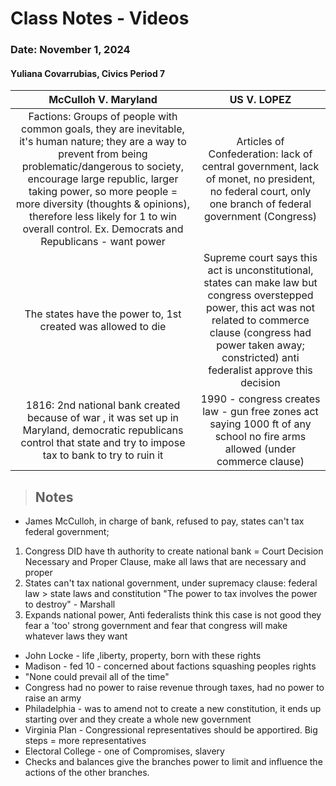 # **Class Notes - Videos**
### Date: November 1, 2024
#### Yuliana Covarrubias, Civics Period 7
| McCulloh V. Maryland | US V. LOPEZ | 
| :---:      | :---: |
Factions: Groups of people with common goals, they are inevitable, it's human nature; they are a way to prevent from being problematic/dangerous to society, encourage large republic, larger taking power, so more people = more diversity (thoughts & opinions), therefore less likely for 1 to win overall control. Ex. Democrats and Republicans - want power | Articles of Confederation: lack of central government, lack of monet, no president, no federal court, only one branch of federal government (Congress)
The states have the power to, 1st created was allowed to die | Supreme court says this act is unconstitutional, states can make law but congress overstepped power, this act was not related to commerce clause (congress had power taken away; constricted) anti federalist approve this decision
1816: 2nd national bank created because of war , it was set up in Maryland, democratic republicans control that state and try to impose tax to bank to try to ruin it |1990 - congress creates law - gun free zones act saying 1000 ft of any school no fire arms allowed (under commerce clause)

> ## Notes 
* James McCulloh, in charge of bank, refused to pay, states can't tax federal government;
1. Congress DID have th authority to create national bank = Court Decision
Necessary and Proper Clause, make all laws that are necessary and proper
1. States can't tax national government, under supremacy clause: federal law > state laws and constitution 
"The power to tax involves the power to destroy" - Marshall
1. Expands national power, Anti federalists think this case is not good
they fear a 'too' strong government and fear that congress will make whatever laws they want
* John Locke - life ,liberty, property, born with these rights
* Madison - fed 10 - concerned about factions squashing peoples rights
* "None could prevail all of the time"
* Congress had no power to raise revenue through taxes, had no power to raise an army
* Philadelphia - was to amend not to create a new constitution, it ends up starting over and they create a whole new government
* Virginia Plan - Congressional representatives should be apportired. Big steps = more representatives
* Electoral College - one of Compromises, slavery
* Checks and balances give the branches power to limit and influence the actions of the other branches.